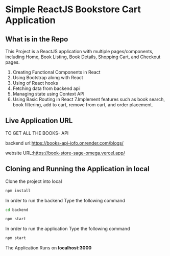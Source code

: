 # Simple ReactJS Bookstore Cart Application

## What is in the Repo

This Project is a ReactJS application with multiple pages/components, including Home, Book Listing, Book Details, Shopping Cart, and Checkout pages.

1. Creating Functional Components in React
2. Using Bootstrap along with React
3. Using of React hooks
4. Fetching data from backend api
5. Managing state using Context API
6. Using Basic Routing in React
   7.Implement features such as book search, book filtering, add to cart, remove from cart, and order placement.

## Live Application URL

TO GET ALL THE BOOKS- API

backend url:https://books-api-iofo.onrender.com/blogs/


website URL:https://book-store-sage-omega.vercel.app/

## Cloning and Running the Application in local

Clone the project into local

```bash
npm install
```

In order to run the backend Type the following command

```bash
cd backend

npm start
```

In order to run the application Type the following command

```bash
npm start
```

The Application Runs on **localhost:3000**
